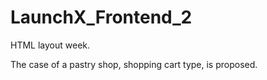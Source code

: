 # LaunchX_Frontend_2

HTML layout week.

The case of a pastry shop, shopping cart type, is proposed.
